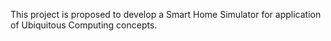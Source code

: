 This project is proposed to develop a Smart Home Simulator for application of Ubiquitous Computing concepts.